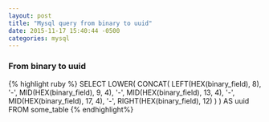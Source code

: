 ```yaml
---
layout: post
title: "Mysql query from binary to uuid"
date: 2015-11-17 15:40:44 -0500
categories: mysql
---
```



<h3>From binary to uuid</h3>

{% highlight ruby %}
SELECT
  LOWER(
    CONCAT(
      LEFT(HEX(binary_field), 8),
      '-',
      MID(HEX(binary_field), 9, 4),
      '-',
      MID(HEX(binary_field), 13, 4),
      '-',
      MID(HEX(binary_field), 17, 4),
      '-',
      RIGHT(HEX(binary_field), 12)
    )
  ) AS uuid
FROM some_table
{% endhighlight%}
